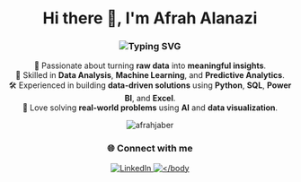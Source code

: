 <h1 align="center">Hi there 👋, I'm Afrah Alanazi</h1>

<!-- Typing Animation (Fixed) -->
<h3 align="center">
  <img src="https://readme-typing-svg.herokuapp.com?font=Fira+Code&size=24&pause=1000&color=1B9AAA&center=true&vCenter=true&width=500&lines=📊+Data+Analyst;🤖+AI+Enthusiast;📈+Data+Scientist;💡+Turning+Data+into+Insights" alt="Typing SVG" />
</h3>

<!-- About Me -->
<p align="center">
  🌟 Passionate about turning <b>raw data</b> into <b>meaningful insights</b>. <br>
  🧠 Skilled in <b>Data Analysis</b>, <b>Machine Learning</b>, and <b>Predictive Analytics</b>. <br>
  🛠️ Experienced in building <b>data-driven solutions</b> using <b>Python</b>, <b>SQL</b>, <b>Power BI</b>, and <b>Excel</b>. <br>
  🚀 Love solving <b>real-world problems</b> using <b>AI</b> and <b>data visualization</b>.
</p>

<!-- Profile Views -->
<p align="center">
  <img src="https://komarev.com/ghpvc/?username=afrahjaber&label=Profile%20views&color=1B9AAA&style=flat" alt="afrahjaber" />
</p>

<!-- Social Links -->
<h3 align="center">🌐 Connect with me</h3>
<p align="center">
  <a href="http://linkedin.com/in/afrah-alanazi-b37208271" target="_blank">
    <img src="https://img.shields.io/badge/LinkedIn-0077B5?style=for-the-badge&logo=linkedin&logoColor=white" alt="LinkedIn" />
  </a>
  <a href="mailto:afrah.alanazi@gmail.com" target="_blank">
    <img src="https://img.shields.io/badge/Gmail-D14836?style=for-the-badge&logo=gmail&logoColor=white" alt=
